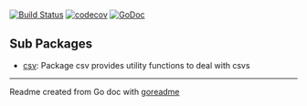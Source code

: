 # 

[![Build Status](https://travis-ci.org/irahulranjan/go-stackoverflow.svg?branch=master)](https://travis-ci.org/irahulranjan/go-stackoverflow)
[![codecov](https://codecov.io/gh/irahulranjan/go-stackoverflow/branch/master/graph/badge.svg)](https://codecov.io/gh/irahulranjan/go-stackoverflow)
[![GoDoc](https://img.shields.io/badge/pkg.go.dev-doc-blue)](http://pkg.go.dev/github.com/irahulranjan/go-stackoverflow)

## Sub Packages

* [csv](./csv): Package csv provides utility functions to deal with csvs

---
Readme created from Go doc with [goreadme](https://github.com/posener/goreadme)

